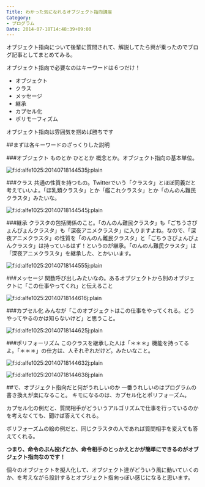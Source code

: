 ```yaml
---
Title: わかった気になれるオブジェクト指向講座
Category:
- プログラム
Date: 2014-07-18T14:48:39+09:00
---
```


オブジェクト指向について後輩に質問されて、解説してたら興が乗ったのでブログ記事としてまとめてみる。

オブジェクト指向で必要なのはキーワードは６つだけ！


* オブジェクト
* クラス
* メッセージ
* 継承
* カプセル化
* ポリモーフィズム

オブジェクト指向は雰囲気を掴めば勝ちです


<!-- more -->


##まずは各キーワードのざっくりした説明

###オブジェクト
ものとか ひととか 概念とか。オブジェクト指向の基本単位。
<p><span itemscope itemtype="http://schema.org/Photograph"><img src="http://cdn-ak.f.st-hatena.com/images/fotolife/a/alfe1025/20140718/20140718144535.jpg" alt="f:id:alfe1025:20140718144535j:plain" title="f:id:alfe1025:20140718144535j:plain" class="hatena-fotolife" itemprop="image"></span></p>


###クラス
共通の性質を持つもの。Twitterでいう「クラスタ」とほぼ同義だと考えていいよ。「ほ乳類クラスタ」とか「艦これクラスタ」とか「のんのん難民クラスタ」みたいな。
<p><span itemscope itemtype="http://schema.org/Photograph"><img src="http://cdn-ak.f.st-hatena.com/images/fotolife/a/alfe1025/20140718/20140718144545.jpg" alt="f:id:alfe1025:20140718144545j:plain" title="f:id:alfe1025:20140718144545j:plain" class="hatena-fotolife" itemprop="image"></span></p>


###継承
クラスタの包括関係のこと。「のんのん難民クラスタ」も「ごちうさぴょんぴょんクラスタ」も「深夜アニメクラスタ」に入りますよね。なので、「深夜アニメクラスタ」の性質を「のんのん難民クラスタ」と「ごちうさぴょんぴょんクラスタ」は持っているはず！というのが継承。「のんのん難民クラスタ」は「深夜アニメクラスタ」を継承した、とかいいます。
<p><span itemscope itemtype="http://schema.org/Photograph"><img src="http://cdn-ak.f.st-hatena.com/images/fotolife/a/alfe1025/20140718/20140718144555.jpg" alt="f:id:alfe1025:20140718144555j:plain" title="f:id:alfe1025:20140718144555j:plain" class="hatena-fotolife" itemprop="image"></span></p>


###メッセージ
関数呼び出しみたいなの。あるオブジェクトから別のオブジェクトに「この仕事やってくれ」と伝えること
<p><span itemscope itemtype="http://schema.org/Photograph"><img src="http://cdn-ak.f.st-hatena.com/images/fotolife/a/alfe1025/20140718/20140718144616.jpg" alt="f:id:alfe1025:20140718144616j:plain" title="f:id:alfe1025:20140718144616j:plain" class="hatena-fotolife" itemprop="image"></span></p>


###カプセル化
みんなが「このオブジェクトはこの仕事をやってくれる。どうやってやるのかは知らないけど」と思うこと。
<p><span itemscope itemtype="http://schema.org/Photograph"><img src="http://cdn-ak.f.st-hatena.com/images/fotolife/a/alfe1025/20140718/20140718144625.jpg" alt="f:id:alfe1025:20140718144625j:plain" title="f:id:alfe1025:20140718144625j:plain" class="hatena-fotolife" itemprop="image"></span></p>


###ポリフォーリズム
このクラスを継承した人は「＊＊＊」機能を持ってるよ。「＊＊＊」の仕方は、人それぞれだけど。みたいなこと。
<p><span itemscope itemtype="http://schema.org/Photograph"><img src="http://cdn-ak.f.st-hatena.com/images/fotolife/a/alfe1025/20140718/20140718144632.jpg" alt="f:id:alfe1025:20140718144632j:plain" title="f:id:alfe1025:20140718144632j:plain" class="hatena-fotolife" itemprop="image"></span></p>
<p><span itemscope itemtype="http://schema.org/Photograph"><img src="http://cdn-ak.f.st-hatena.com/images/fotolife/a/alfe1025/20140718/20140718144638.jpg" alt="f:id:alfe1025:20140718144638j:plain" title="f:id:alfe1025:20140718144638j:plain" class="hatena-fotolife" itemprop="image"></span></p>


##で、オブジェクト指向だと何がうれしいのか
一番うれしいのはプログラムの書き換えが楽になること。
キモになるのは、カプセル化とポリフォーズム。

カプセル化の例だと、質問相手がどういうアルゴリズムで仕事を行っているのかを考えなくても、聞けば答えてくれる。

ポリフォーズムの絵の例だと、同じクラスタの人であれば質問相手を変えても答えてくれる。

<b>つまり、命令のぶん投げとか、命令相手のとっかえとかが簡単にできるのがオブジェクト指向なのです！</b>

個々のオブジェクトを擬人化して、オブジェクト達がどういう風に動いていくのか、を考えながら設計するとオブジェクト指向っぽい感じになると思います。
